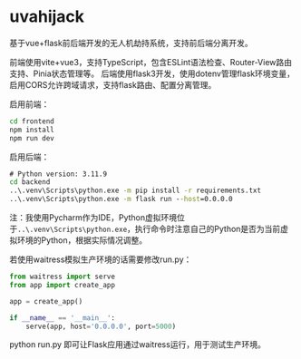 # uvahijack
基于vue+flask前后端开发的无人机劫持系统，支持前后端分离开发。

前端使用vite+vue3，支持TypeScript，包含ESLint语法检查、Router-View路由支持、Pinia状态管理等。
后端使用flask3开发，使用dotenv管理flask环境变量，启用CORS允许跨域请求，支持flask路由、配置分离管理。

启用前端：
```cmd
cd frontend
npm install
npm run dev
```
启用后端：
```cmd
# Python version: 3.11.9
cd backend
..\.venv\Scripts\python.exe -m pip install -r requirements.txt
..\.venv\Scripts\python.exe -m flask run --host=0.0.0.0
```
注：我使用Pycharm作为IDE，Python虚拟环境位于`..\.venv\Scripts\python.exe`，执行命令时注意自己的Python是否为当前虚拟环境的Python，根据实际情况调整。

若使用waitress模拟生产环境的话需要修改run.py：
```python
from waitress import serve
from app import create_app

app = create_app()

if __name__ == '__main__':
    serve(app, host='0.0.0.0', port=5000)
```
python run.py 即可让Flask应用通过waitress运行，用于测试生产环境。


